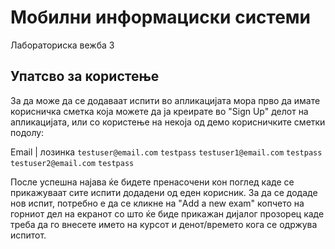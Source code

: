 
# Мобилни информациски системи
Лабораториска вежба 3

## Упатсвo за користење
За да може да се додаваат испити во апликацијата мора прво да имате корисничка сметка која можете да ја креирате во "Sign Up" делот на апликацијата, или со користење на некоја од демо корисничките сметки подолу:

Email | лозинка
`testuser@email.com` `testpass`
`testuser1@email.com` `testpass`
`testuser2@email.com` `testpass`

После успешна најава ќе бидете пренасочени кон поглед каде се прикажуваат сите испити додадени од еден корисник. За да се додаде нов испит, потребно е да се кликне на "Add a new exam" копчето на горниот дел на екранот со што ќе биде прикажан дијалог прозорец каде треба да го внесете името на курсот и денот/времето кога се одржува испитот.